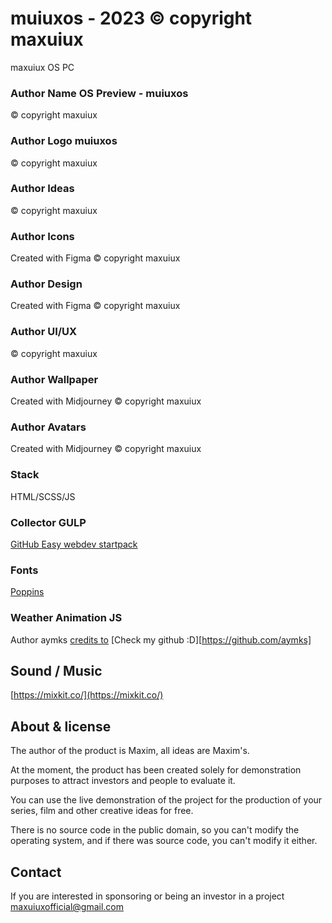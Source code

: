 # muiuxos - 2023 © copyright maxuiux
maxuiux OS PC

### Author Name OS Preview - muiuxos
© copyright maxuiux

### Author Logo muiuxos
© copyright maxuiux

### Author Ideas
© copyright maxuiux

### Author Icons
Created with Figma
© copyright maxuiux

### Author Design
Created with Figma
© copyright maxuiux

### Author UI/UX
© copyright maxuiux

### Author Wallpaper
Created with Midjourney
© copyright maxuiux

### Author Avatars
Created with Midjourney
© copyright maxuiux

### Stack
HTML/SCSS/JS

### Collector GULP
[GitHub Easy webdev startpack](https://github.com/budfy/Easy-webdev-startpack)

### Fonts
[Poppins](https://fonts.google.com/specimen/Poppins)

### Weather Animation JS
Author aymks
[credits to](https://codepen.io/Nvagelis/pen/yaQGrL)
[Check my github :D][https://github.com/aymks]

## Sound / Music
[https://mixkit.co/](https://mixkit.co/)

## About & license
The author of the product is Maxim, all ideas are Maxim's.

At the moment, the product has been created solely for demonstration purposes to attract investors and people to evaluate it.

You can use the live demonstration of the project for the production of your series, film and other creative ideas for free. 

There is no source code in the public domain, so you can't modify the operating system, and if there was source code, you can't modify it either.

## Contact
If you are interested in sponsoring or being an investor in a project
[maxuiuxofficial@gmail.com](mailto:maxuiuxofficial@gmail.com)
